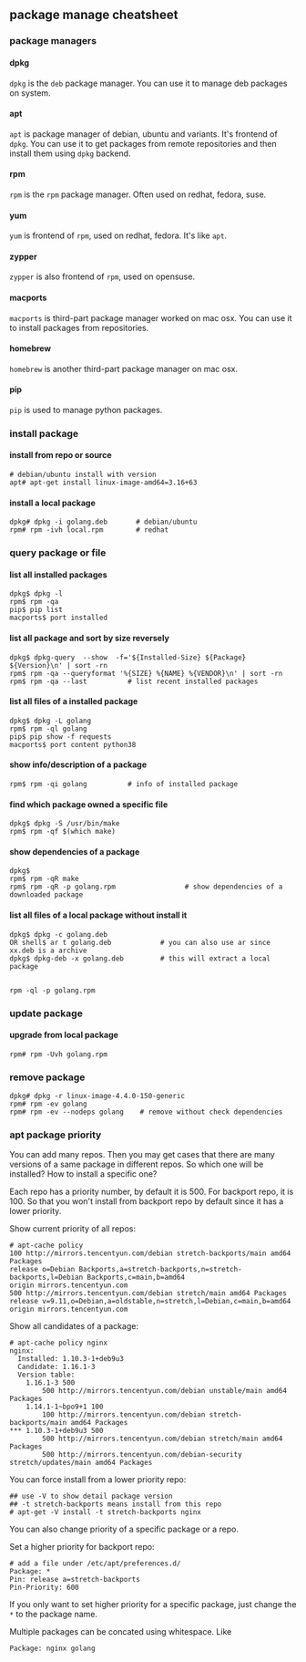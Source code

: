 <!---
tags: linux, shell, apt
-->

## package manage cheatsheet

### package managers
#### dpkg
`dpkg` is the `deb` package manager. You can use it to manage deb packages on system.

#### apt
`apt` is package manager of debian, ubuntu and variants. It's frontend of `dpkg`. You can use it to get packages from remote repositories and then install them using `dpkg` backend.

#### rpm
`rpm` is the `rpm` package manager. Often used on redhat, fedora, suse.

#### yum
`yum` is frontend of `rpm`, used on redhat, fedora. It's like `apt`.

#### zypper
`zypper` is also frontend of `rpm`, used on opensuse.

#### macports
`macports` is third-part package manager worked on mac osx. You can use it to install packages from repositories.

#### homebrew
`homebrew` is another third-part package manager on mac osx.

#### pip
`pip` is used to manage python packages.

### install package
#### install from repo or source
    # debian/ubuntu install with version
    apt# apt-get install linux-image-amd64=3.16+63

#### install a local package
    dpkg# dpkg -i golang.deb       # debian/ubuntu
    rpm# rpm -ivh local.rpm        # redhat

### query package or file
#### list all installed packages

    dpkg$ dpkg -l
    rpm$ rpm -qa
    pip$ pip list
    macports$ port installed

#### list all package and sort by size reversely

    dpkg$ dpkg-query  --show  -f='${Installed-Size} ${Package} ${Version}\n' | sort -rn
    rpm$ rpm -qa --queryformat '%{SIZE} %{NAME} %{VENDOR}\n' | sort -rn
    rpm$ rpm -qa --last          # list recent installed packages

#### list all files of a installed package

    dpkg$ dpkg -L golang
    rpm$ rpm -ql golang
    pip$ pip show -f requests
    macports$ port content python38

#### show info/description of a package

    rpm$ rpm -qi golang          # info of installed package

#### find which package owned a specific file

    dpkg$ dpkg -S /usr/bin/make
    rpm$ rpm -qf $(which make)

#### show dependencies of a package

    dpkg$ 
    rpm$ rpm -qR make
    rpm$ rpm -qR -p golang.rpm                 # show dependencies of a downloaded package

#### list all files of a local package without install it

    dpkg$ dpkg -c golang.deb
    OR shell$ ar t golang.deb            # you can also use ar since xx.deb is a archive
    dpkg$ dpkg-deb -x golang.deb         # this will extract a local package


    rpm -ql -p golang.rpm

### update package
#### upgrade from local package
    rpm# rpm -Uvh golang.rpm


### remove package
    dpkg# dpkg -r linux-image-4.4.0-150-generic
    rpm# rpm -ev golang
    rpm# rpm -ev --nodeps golang    # remove without check dependencies


### apt package priority
You can add many repos. Then you may get cases that there are many versions of a same package in different repos. So which one will be installed? How to install a specific one?

Each repo has a priority number, by default it is 500. For backport repo, it is 100. So that you won't install from backport repo by default since it has a lower priority.

Show current priority of all repos:

    # apt-cache policy
    100 http://mirrors.tencentyun.com/debian stretch-backports/main amd64 Packages
    release o=Debian Backports,a=stretch-backports,n=stretch-backports,l=Debian Backports,c=main,b=amd64
    origin mirrors.tencentyun.com
    500 http://mirrors.tencentyun.com/debian stretch/main amd64 Packages
    release v=9.11,o=Debian,a=oldstable,n=stretch,l=Debian,c=main,b=amd64
    origin mirrors.tencentyun.com


Show all candidates of a package:

    # apt-cache policy nginx
    nginx:
      Installed: 1.10.3-1+deb9u3
      Candidate: 1.16.1-3
      Version table:
        1.16.1-3 500
            500 http://mirrors.tencentyun.com/debian unstable/main amd64 Packages
        1.14.1-1~bpo9+1 100
            100 http://mirrors.tencentyun.com/debian stretch-backports/main amd64 Packages
    *** 1.10.3-1+deb9u3 500
            500 http://mirrors.tencentyun.com/debian stretch/main amd64 Packages
            500 http://mirrors.tencentyun.com/debian-security stretch/updates/main amd64 Packages


You can force install from a lower priority repo:

    ## use -V to show detail package version
    ## -t stretch-backports means install from this repo
    # apt-get -V install -t stretch-backports nginx

You can also change priority of a specific package or a repo.

Set a higher priority for backport repo:

    # add a file under /etc/apt/preferences.d/
    Package: *
    Pin: release a=stretch-backports
    Pin-Priority: 600

If you only want to set higher priority for a specific package, just change the `*` to the package name.

Multiple packages can be concated using whitespace. Like

    Package: nginx golang
